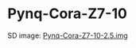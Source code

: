 # Pynq-Cora-Z7-10

SD image: [Pynq-Cora-Z7-10-2.5.img](https://drive.google.com/file/d/1jq1uyC-ckTANllmxDi5jF78LoCh2kb4u/view?usp=sharing)
